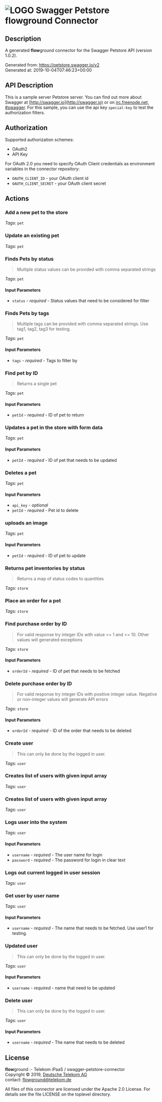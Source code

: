 # ![LOGO](logo.png) Swagger Petstore **flow**ground Connector

## Description

A generated **flow**ground connector for the Swagger Petstore API (version 1.0.2).

Generated from: https://petstore.swagger.io/v2<br/>
Generated at: 2019-10-04T07:46:23+00:00

## API Description

This is a sample server Petstore server.  You can find out more about Swagger at [http://swagger.io](http://swagger.io) or on [irc.freenode.net, #swagger](http://swagger.io/irc/).  For this sample, you can use the api key `special-key` to test the authorization filters.<br/>

## Authorization

Supported authorization schemes:
- OAuth2
- API Key


For OAuth 2.0 you need to specify OAuth Client credentials as environment variables in the connector repository:
* `OAUTH_CLIENT_ID` - your OAuth client id
* `OAUTH_CLIENT_SECRET` - your OAuth client secret

## Actions

### Add a new pet to the store

*Tags:* `pet`

### Update an existing pet

*Tags:* `pet`

### Finds Pets by status
> Multiple status values can be provided with comma separated strings<br/>

*Tags:* `pet`

#### Input Parameters
* `status` - _required_ - Status values that need to be considered for filter<br/>

### Finds Pets by tags
> Multiple tags can be provided with comma separated strings. Use tag1, tag2, tag3 for testing.<br/>

*Tags:* `pet`

#### Input Parameters
* `tags` - _required_ - Tags to filter by<br/>

### Find pet by ID
> Returns a single pet<br/>

*Tags:* `pet`

#### Input Parameters
* `petId` - _required_ - ID of pet to return<br/>

### Updates a pet in the store with form data

*Tags:* `pet`

#### Input Parameters
* `petId` - _required_ - ID of pet that needs to be updated<br/>

### Deletes a pet

*Tags:* `pet`

#### Input Parameters
* `api_key` - _optional_
* `petId` - _required_ - Pet id to delete<br/>

### uploads an image

*Tags:* `pet`

#### Input Parameters
* `petId` - _required_ - ID of pet to update<br/>

### Returns pet inventories by status
> Returns a map of status codes to quantities<br/>

*Tags:* `store`

### Place an order for a pet

*Tags:* `store`

### Find purchase order by ID
> For valid response try integer IDs with value >= 1 and <= 10. Other values will generated exceptions<br/>

*Tags:* `store`

#### Input Parameters
* `orderId` - _required_ - ID of pet that needs to be fetched<br/>

### Delete purchase order by ID
> For valid response try integer IDs with positive integer value. Negative or non-integer values will generate API errors<br/>

*Tags:* `store`

#### Input Parameters
* `orderId` - _required_ - ID of the order that needs to be deleted<br/>

### Create user
> This can only be done by the logged in user.<br/>

*Tags:* `user`

### Creates list of users with given input array

*Tags:* `user`

### Creates list of users with given input array

*Tags:* `user`

### Logs user into the system

*Tags:* `user`

#### Input Parameters
* `username` - _required_ - The user name for login<br/>
* `password` - _required_ - The password for login in clear text<br/>

### Logs out current logged in user session

*Tags:* `user`

### Get user by user name

*Tags:* `user`

#### Input Parameters
* `username` - _required_ - The name that needs to be fetched. Use user1 for testing.<br/>

### Updated user
> This can only be done by the logged in user.<br/>

*Tags:* `user`

#### Input Parameters
* `username` - _required_ - name that need to be updated<br/>

### Delete user
> This can only be done by the logged in user.<br/>

*Tags:* `user`

#### Input Parameters
* `username` - _required_ - The name that needs to be deleted<br/>

## License

**flow**ground :- Telekom iPaaS / swagger-petstore-connector<br/>
Copyright © 2019, [Deutsche Telekom AG](https://www.telekom.de)<br/>
contact: flowground@telekom.de

All files of this connector are licensed under the Apache 2.0 License. For details
see the file LICENSE on the toplevel directory.
